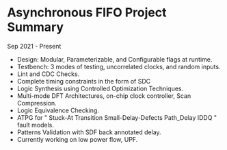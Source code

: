 # Asynchronous FIFO Project Summary
Sep 2021 - Present

- Design: Modular, Parameterizable, and Configurable flags at runtime.
- Testbench: 3 modes of testing, uncorrelated clocks, and random inputs.
- Lint and CDC Checks.
- Complete timing constraints in the form of SDC
- Logic Synthesis using Controlled Optimization Techniques.
- Multi-mode DFT Architectures, on-chip clock controller, Scan Compression.
- Logic Equivalence Checking.
- ATPG for " Stuck-At Transition Small-Delay-Defects Path_Delay IDDQ " fault models.
- Patterns Validation with SDF back annotated delay.
- Currently working on low power flow, UPF.
